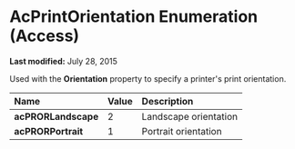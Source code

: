 
# AcPrintOrientation Enumeration (Access)

 **Last modified:** July 28, 2015

Used with the  **Orientation** property to specify a printer's print orientation.


|**Name**|**Value**|**Description**|
|:-----|:-----|:-----|
| **acPRORLandscape**|2|Landscape orientation|
| **acPRORPortrait**|1|Portrait orientation|
